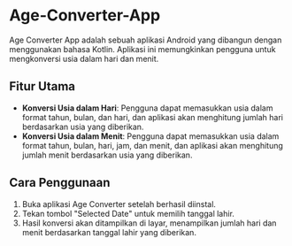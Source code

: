# Age-Converter-App
Age Converter App adalah sebuah aplikasi Android yang dibangun dengan menggunakan bahasa Kotlin. Aplikasi ini memungkinkan pengguna untuk mengkonversi usia dalam hari dan menit.

## Fitur Utama
- **Konversi Usia dalam Hari**: Pengguna dapat memasukkan usia dalam format tahun, bulan, dan hari, dan aplikasi akan menghitung jumlah hari berdasarkan usia yang diberikan.
- **Konversi Usia dalam Menit**: Pengguna dapat memasukkan usia dalam format tahun, bulan, hari, jam, dan menit, dan aplikasi akan menghitung jumlah menit berdasarkan usia yang diberikan.

## Cara Penggunaan
1. Buka aplikasi Age Converter setelah berhasil diinstal.
2. Tekan tombol "Selected Date" untuk memilih tanggal lahir.
3. Hasil konversi akan ditampilkan di layar, menampilkan jumlah hari dan menit berdasarkan tanggal lahir yang diberikan.
